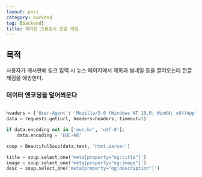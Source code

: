 ```yaml
---
layout: post
category: backend
tag: [backend]
title: 파이썬 크롤링시 한글 깨짐
---
```


## 목적

사용자가 게시판에 링크 입력 시  뉴스 페이지에서 제목과 썸네일 등을 끌어오는데 한글 깨짐을 예방한다.

### 데이터 엔코딩을 덮어씌운다

```python

headers = {'User-Agent': 'Mozilla/5.0 (Windows NT 10.0; Win64; x64)AppleWebKit/537.36 (KHTML, like Gecko) Chrome/73.0.3683.86 Safari/537.36'}
data = requests.get(url, headers=headers, timeout=3)

if data.encoding not in ['euc-kr', 'utf-8']:
    data.encoding = 'EUC-KR'

soup = BeautifulSoup(data.text, 'html.parser')

title = soup.select_one('meta[property="og:title"]')
image = soup.select_one('meta[property="og:image"]')
desc = soup.select_one('meta[property="og:description"]')

```
